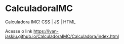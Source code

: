 # CalculadoraIMC
Calculadora IMC! CSS | JS | HTML



Acesse o link 
https://ivan-jaskiu.github.io/CalculadoraIMC/Calculadora/index.html
